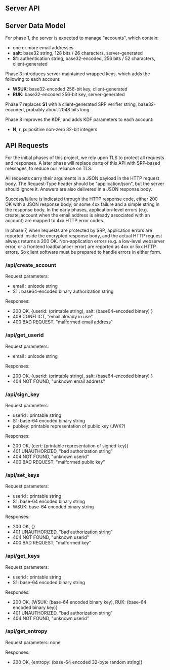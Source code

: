 ## Server API

## Server Data Model

For phase 1, the server is expected to manage "accounts", which contain:

* one or more email addresses
* __salt__: base32 string, 128 bits / 26 characters, server-generated
* __S1__: authentication string, base32-encoded, 256 bits / 52 characters, client-generated

Phase 3 introduces server-maintained wrapped keys, which adds the following to each account:

* __WSUK__: base32-encoded 256-bit key, client-generated
* __RUK__: base32-encoded 256-bit key, server-generated

Phase 7 replaces __S1__ with a client-generated SRP verifier string, base32-encoded, probably about 2048 bits long.

Phase 8 improves the KDF, and adds KDF parameters to each account:

* __N__, __r__, __p__: positive non-zero 32-bit integers

## API Requests

For the initial phases of this project, we rely upon TLS to protect all requests and responses. A later phase will replace parts of this API with SRP-based messages, to reduce our reliance on TLS.

All requests carry their arguments in a JSON payload in the HTTP request body. The Request-Type header should be "application/json", but the server should ignore it. Answers are also delivered in a JSON response body.

Success/failure is indicated through the HTTP response code, either 200 OK with a JSON response body, or some 4xx failure and a simple string in the response body. In the early phases, application-level errors (e.g. create_account when the email address is already associated with an account) are mapped to 4xx HTTP error codes.

In phase 7, when requests are protected by SRP, application errors are reported inside the encrypted response body, and the actual HTTP request always returns a 200 OK. Non-application errors (e.g. a low-level webserver error, or a frontend loadbalancer error) are reported as 4xx or 5xx HTTP errors. So client software must be prepared to handle errors in either form.

### /api/create_account

Request parameters:

* email : unicode string
* S1 : base64-encoded binary authorization string

Responses:

* 200 OK, {userid: (printable string), salt: (base64-encoded binary) }
* 409 CONFLICT, "email already in use"
* 400 BAD REQUEST, "malformed email address"

### /api/get_userid

Request parameters:

* email : unicode string

Responses:

* 200 OK, {userid: (printable string), salt: (base64-encoded binary) }
* 404 NOT FOUND, "unknown email address"

### /api/sign_key

Request parameters:

* userid : printable string
* S1: base-64 encoded binary string
* pubkey: printable representation of public key (JWK?)

Responses:
* 200 OK, {cert: (printable representation of signed key)}
* 401 UNAUTHORIZED, "bad authorization string"
* 404 NOT FOUND, "unknown userid"
* 400 BAD REQUEST, "malformed public key"

### /api/set_keys

Request parameters:

* userid : printable string
* S1: base-64 encoded binary string
* WSUK: base-64 encoded binary string

Responses:
* 200 OK, {}
* 401 UNAUTHORIZED, "bad authorization string"
* 404 NOT FOUND, "unknown userid"
* 400 BAD REQUEST, "malformed key"

### /api/get_keys

Request parameters:

* userid : printable string
* S1: base-64 encoded binary string

Responses:
* 200 OK, {WSUK: (base-64 encoded binary key), RUK: (base-64 encoded binary key)}
* 401 UNAUTHORIZED, "bad authorization string"
* 404 NOT FOUND, "unknown userid"

### /api/get_entropy

Request parameters: none

Responses:
* 200 OK, {entropy: (base-64 encoded 32-byte random string)}

